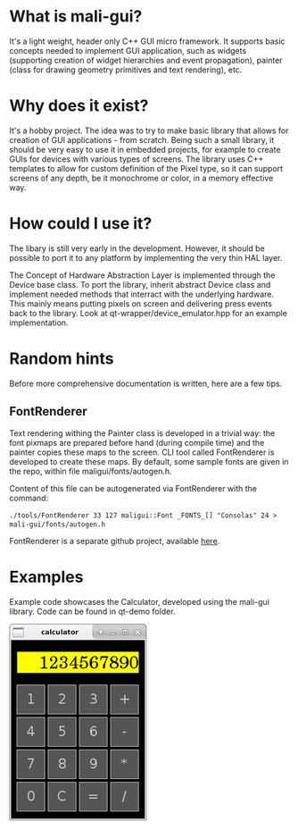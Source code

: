 # What is mali-gui?

It's a light weight, header only C++ GUI micro framework. It supports basic
concepts needed to implement GUI application, such as widgets (supporting
creation of widget hierarchies and event propagation), painter (class for
drawing geometry primitives and text rendering), etc.

# Why does it exist?

It's a hobby project. The idea was to try to make basic library that allows for
creation of GUI applications - from scratch. Being such a small library, it
should be very easy to use it in embedded projects, for example to create GUIs
for devices with various types of screens. The library uses C++ templates to
allow for custom definition of the Pixel type, so it can support screens of any
depth, be it monochrome or color, in a memory effective way.

# How could I use it?

The libary is still very early in the development. However, it should be
possible to port it to any platform by implementing the very thin HAL layer.

The Concept of Hardware Abstraction Layer is implemented through the Device
base class. To port the library, inherit abstract  Device class and implement
needed methods that interract with the underlying hardware. This mainly means
putting pixels on screen and delivering press events back to the library.
Look at qt-wrapper/device_emulator.hpp for an example implementation.

# Random hints

Before more comprehensive documentation is written, here are a few tips.

## FontRenderer

Text rendering withing the Painter class is developed in a trivial way: the
font pixmaps are prepared before hand (during compile time) and the painter
copies these maps to the screen. CLI tool called FontRenderer is developed
to create these maps. By default, some sample fonts are given in the repo,
within file maligui/fonts/autogen.h.

Content of this file can be autogenerated via FontRenderer with the command:

```
./tools/FontRenderer 33 127 maligui::Font _FONTS_[] "Consolas" 24 > mali-gui/fonts/autogen.h
```

FontRenderer is a separate github project, available [here](https://github.com/irajkovic/font-renderer).

# Examples

Example code showcases the Calculator, developed using the mali-gui library.
Code can be found in qt-demo folder.

![Calculator demo](docs/images/calculator.png?raw=true)
